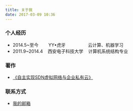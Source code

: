 ```yaml
---
title: 关于我
date: 2017-03-09 10:36
---
```


### 个人经历
- 2014.5~至今&nbsp;&nbsp;&nbsp;&nbsp;&nbsp;&nbsp;&nbsp;&nbsp;YY•虎牙&nbsp;&nbsp;&nbsp;&nbsp;&nbsp;&nbsp;&nbsp;&nbsp;&nbsp;&nbsp;&nbsp;&nbsp;&nbsp;&nbsp;&nbsp;&nbsp;&nbsp;&nbsp;云计算、机器学习
- 2011.9~2014.4&nbsp;&nbsp;&nbsp;&nbsp;西安电子科技大学&nbsp;&nbsp;&nbsp;&nbsp;计算机系统结构专业

### 著作
- [《自主实现SDN虚拟网络与企业私有云》](http://www.broadview.com.cn/book/4847)

### 联系方式
- <A href="mailto:zhxingping@gmail.com">我的邮箱</A>
